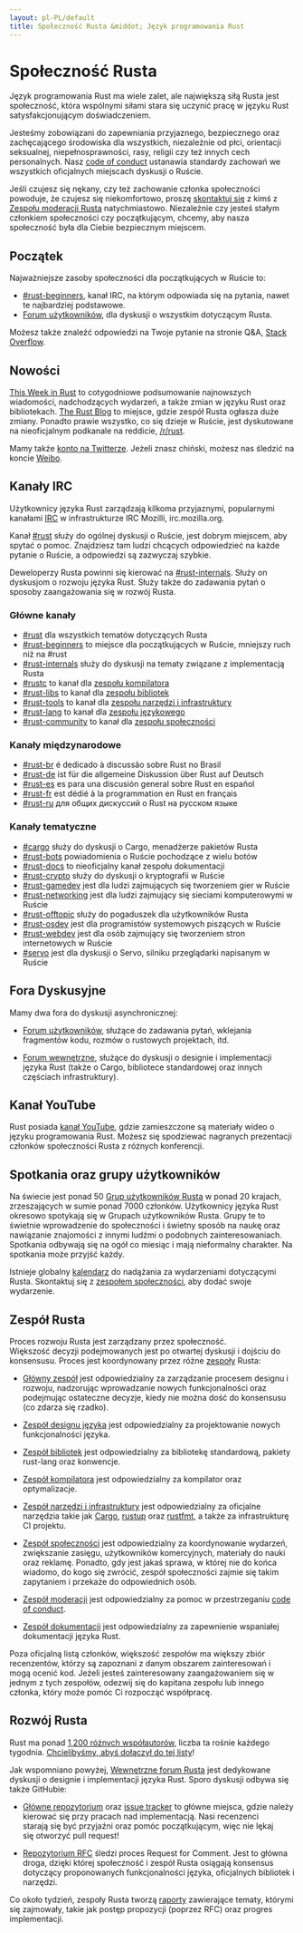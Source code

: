 ```yaml
---
layout: pl-PL/default
title: Społeczność Rusta &middot; Język programowania Rust
---
```


# Społeczność Rusta

Język programowania Rust ma wiele zalet, ale największą
siłą Rusta jest społeczność, która wspólnymi siłami stara się uczynić pracę
w języku Rust satysfakcjonującym doświadczeniem.

Jesteśmy zobowiązani do zapewniania przyjaznego, bezpiecznego oraz
zachęcającego środowiska dla wszystkich, niezależnie od płci, orientacji seksualnej,
niepełnosprawności, rasy, religii czy też innych cech personalnych.
Nasz [code of conduct][coc] ustanawia standardy zachowań
we wszystkich oficjalnych miejscach dyskusji o Ruście.

Jeśli czujesz się nękany, czy też zachowanie członka społeczności
powoduje, że czujesz się niekomfortowo, proszę
[skontaktuj się][mod_team_email] z kimś z [Zespołu moderacji Rusta][mod_team]
natychmiastowo. Niezależnie czy jesteś stałym członkiem społeczności czy
początkującym, chcemy, aby nasza społeczność była dla Ciebie bezpiecznym miejscem.

[coc]: /en-US/conduct.html
[mod_team_email]: mailto:rust-mods@rust-lang.org

## Początek

Najważniejsze zasoby społeczności dla początkujących w Ruście to:

- [#rust-beginners][beginners_irc], kanał IRC, na którym
  odpowiada się na pytania, nawet te najbardziej podstawowe.
- [Forum użytkowników][users_forum], dla dyskusji o wszystkim dotyczącym Rusta.

Możesz także znaleźć odpowiedzi na Twoje pytanie na stronie Q&A, [Stack Overflow][stack_overflow].

[stack_overflow]: https://stackoverflow.com/questions/tagged/rust

## Nowości

[This Week in Rust][twir] to cotygodniowe podsumowanie najnowszych wiadomości,
nadchodzących wydarzeń, a także zmian w języku Rust oraz bibliotekach.
[The Rust Blog][rust_blog] to miejsce, gdzie zespół Rusta ogłasza duże zmiany.
Ponadto prawie wszystko, co się dzieje w Ruście, jest dyskutowane na
nieoficjalnym podkanale na reddicie, [/r/rust][reddit].

Mamy także [konto na Twitterze][twitter].
Jeżeli znasz chiński, możesz nas śledzić na koncie [Weibo][weibo].

[twir]: https://this-week-in-rust.org/
[rust_blog]: http://blog.rust-lang.org/
[reddit]: https://www.reddit.com/r/rust
[reddit_coc]: https://www.reddit.com/r/rust/comments/2rvrzx/our_code_of_conduct_please_read/
[twitter]: https://twitter.com/rustlang
[weibo]: http://weibo.com/u/5616913483

## Kanały IRC

Użytkownicy języka Rust zarządzają kilkoma przyjaznymi, popularnymi kanałami [IRC]
w infrastrukturze IRC Mozilli, irc.mozilla.org.

Kanał [#rust][rust_irc] służy do ogólnej dyskusji o Ruście,
jest dobrym miejscem, aby spytać o pomoc. Znajdziesz tam
ludzi chcących odpowiedzieć na każde pytanie o Ruście, a
odpowiedzi są zazwyczaj szybkie.

Deweloperzy Rusta powinni się kierować na [#rust-internals][internals_irc]. Służy on dyskusjom o rozwoju języka Rust.
Służy także do zadawania pytań o sposoby zaangażowania się w rozwój Rusta.

### Główne kanały

- [#rust][rust_irc] dla wszystkich tematów dotyczących Rusta
- [#rust-beginners][beginners_irc] to miejsce dla początkujących w Ruście, mniejszy ruch niż na #rust
- [#rust-internals][internals_irc] służy do dyskusji na tematy związane z implementacją Rusta
- [#rustc][rustc_irc] to kanał dla [zespołu kompilatora][compiler_team]
- [#rust-libs][libs_irc] to kanał dla [zespołu bibliotek][library_team]
- [#rust-tools][tools_irc] to kanał dla [zespołu narzędzi i infrastruktury][tool_team]
- [#rust-lang][lang_irc] to kanał dla [zespołu językowego][language_team]
- [#rust-community][community_irc] to kanał dla [zespołu społeczności][community_team]

### Kanały międzynarodowe

- [#rust-br][br_irc] é dedicado à discussão sobre Rust no Brasil
- [#rust-de][de_irc] ist für die allgemeine Diskussion über Rust auf Deutsch
- [#rust-es][es_irc] es para una discusión general sobre Rust en español
- [#rust-fr][fr_irc] est dédié à la programmation en Rust en français
- [#rust-ru][ru_irc] для общих дискуссий о Rust на русском языке

### Kanały tematyczne

- [#cargo][cargo_irc] służy do dyskusji o Cargo, menadżerze pakietów Rusta
- [#rust-bots][bots_irc] powiadomienia o Ruście pochodzące z wielu botów
- [#rust-docs][docs_irc] to nieoficjalny kanał zespołu dokumentacji
- [#rust-crypto][crypto_irc] służy do dyskusji o kryptografii w Ruście
- [#rust-gamedev][gamedev_irc] jest dla ludzi zajmujących się tworzeniem gier w Ruście
- [#rust-networking][networking_irc] jest dla ludzi zajmujący się sieciami komputerowymi w Ruście
- [#rust-offtopic][offtopic_irc] służy do pogaduszek dla użytkowników Rusta
- [#rust-osdev][osdev_irc] jest dla programistów systemowych piszących w Ruście
- [#rust-webdev][webdev_irc] jest dla osób zajmujący się tworzeniem stron internetowych w Ruście
- [#servo][servo_irc] jest dla dyskusji o Servo, silniku przeglądarki napisanym w Ruście

[IRC]: https://en.wikipedia.org/wiki/Internet_Relay_Chat
[beginners_irc]: https://chat.mibbit.com/?server=irc.mozilla.org&channel=%23rust-beginners
[bots_irc]: https://chat.mibbit.com/?server=irc.mozilla.org&channel=%23rust-bots
[br_irc]: https://chat.mibbit.com/?server=irc.mozilla.org&channel=%23rust-br
[cargo_irc]: https://chat.mibbit.com/?server=irc.mozilla.org&channel=%23cargo
[community_irc]: https://chat.mibbit.com/?server=irc.mozilla.org&channel=%23rust-community
[crypto_irc]: https://chat.mibbit.com/?server=irc.mozilla.org&channel=%23rust-crypto
[de_irc]: https://chat.mibbit.com/?server=irc.mozilla.org&channel=%23rust-de
[es_irc]: https://chat.mibbit.com/?server=irc.mozilla.org&channel=%23rust-es
[fr_irc]: https://chat.mibbit.com/?server=irc.mozilla.org&channel=%23rust-fr
[gamedev_irc]: https://chat.mibbit.com/?server=irc.mozilla.org&channel=%23rust-gamedev
[internals_irc]: https://chat.mibbit.com/?server=irc.mozilla.org&channel=%23rust-internals
[lang_irc]: https://chat.mibbit.com/?server=irc.mozilla.org&channel=%23rust-lang
[libs_irc]: https://chat.mibbit.com/?server=irc.mozilla.org&channel=%23rust-libs
[networking_irc]: https://chat.mibbit.com/?server=irc.mozilla.org&channel=%23rust-networking
[offtopic_irc]: https://chat.mibbit.com/?server=irc.mozilla.org&channel=%23rust-offtopic
[osdev_irc]: https://chat.mibbit.com/?server=irc.mozilla.org&channel=%23rust-osdev
[ru_irc]: https://chat.mibbit.com/?server=irc.mozilla.org&channel=%23rust-ru
[rust_irc]: https://chat.mibbit.com/?server=irc.mozilla.org&channel=%23rust
[rustc_irc]: https://chat.mibbit.com/?server=irc.mozilla.org&channel=%23rustc
[servo_irc]: https://chat.mibbit.com/?server=irc.mozilla.org&channel=%23servo
[tools_irc]: https://chat.mibbit.com/?server=irc.mozilla.org&channel=%23rust-tools
[webdev_irc]: https://chat.mibbit.com/?server=irc.mozilla.org&channel=%23rust-webdev
[docs_irc]: https://chat.mibbit.com/?server=irc.mozilla.org&channel=%23rust-docs

## Fora Dyskusyjne

Mamy dwa fora do dyskusji asynchronicznej:

- [Forum użytkowników][users_forum], służące do zadawania pytań, wklejania
  fragmentów kodu, rozmów o rustowych projektach, itd.

- [Forum wewnętrzne][internals_forum], służące do dyskusji o designie i
  implementacji języka Rust (także o Cargo, bibliotece standardowej oraz innych
  częściach infrastruktury).

[users_forum]: https://users.rust-lang.org/
[internals_forum]: https://internals.rust-lang.org/

## Kanał YouTube

Rust posiada [kanał YouTube][youtube_channel], gdzie zamieszczone są materiały
wideo o języku programowania Rust. Możesz się spodziewać nagranych prezentacji
członków społeczności Rusta z różnych konferencji.

[youtube_channel]: https://www.youtube.com/channel/UCaYhcUwRBNscFNUKTjgPFiA

## Spotkania oraz grupy użytkowników

Na świecie jest ponad 50 [Grup użytkowników Rusta][user_group] w ponad 20 krajach,
zrzeszających w sumie ponad 7000 członków.
Użytkownicy języka Rust okresowo spotykają się w
Grupach użytkowników Rusta. Grupy te to świetnie wprowadzenie do społeczności i świetny sposób na naukę
oraz nawiązanie znajomości z innymi ludźmi o podobnych
zainteresowaniach. Spotkania odbywają się na ogół co miesiąc i mają nieformalny charakter.
Na spotkania może przyjść każdy.

Istnieje globalny [kalendarz][calendar] do nadążania za wydarzeniami dotyczącymi Rusta.
Skontaktuj się z [zespołem społeczności][community_team], aby dodać swoje wydarzenie.

[user_group]: /en-US/user-groups.html
[calendar]: https://www.google.com/calendar/embed?src=apd9vmbc22egenmtu5l6c5jbfc@group.calendar.google.com

## Zespół Rusta

Proces rozwoju Rusta jest zarządzany przez społeczność. Większość decyzji
podejmowanych jest po otwartej dyskusji i dojściu do konsensusu. Proces jest koordynowany przez różne
[zespoły][teams] Rusta:

* [Główny zespół][core_team] jest odpowiedzialny za zarządzanie procesem designu i rozwoju,
nadzorując wprowadzanie nowych funkcjonalności oraz podejmując ostateczne
decyzje, kiedy nie można dość do konsensusu (co zdarza się rzadko).

* [Zespół designu języka][language_team] jest odpowiedzialny za projektowanie nowych
  funkcjonalności języka.

* [Zespół bibliotek][library_team] jest odpowiedzialny za bibliotekę standardową,
pakiety rust-lang oraz konwencje.

* [Zespół kompilatora][compiler_team] jest odpowiedzialny za kompilator oraz
  optymalizacje.

* [Zespół narzędzi i infrastruktury][tool_team] jest odpowiedzialny za oficjalne
narzędzia takie jak [Cargo], [rustup] oraz [rustfmt], a także za infrastrukturę
CI projektu.

[Cargo]: https://crates.io
[rustup]: https://www.rustup.rs
[rustfmt]: https://github.com/rust-lang-nursery/rustfmt

* [Zespół społeczności][community_team] jest odpowiedzialny za koordynowanie wydarzeń,
zwiększanie zasięgu, użytkowników komercyjnych, materiały do nauki oraz reklamę.
Ponadto, gdy jest jakaś sprawa, w której nie do końca wiadomo, do kogo się zwrócić,
zespół społeczności zajmie się takim zapytaniem i przekaże do odpowiednich osób.

* [Zespół moderacji][mod_team] jest odpowiedzialny za pomoc w przestrzeganiu
[code of conduct][coc].

* [Zespół dokumentacji][doc_team] jest odpowiedzialny za zapewnienie
  wspaniałej dokumentacji języka Rust.

Poza oficjalną listą członków, większość zespołów ma większy zbiór
recenzentów, którzy są zapoznani z danym obszarem zainteresowań i mogą ocenić kod.
Jeżeli jesteś zainteresowany zaangażowaniem się w jednym z tych zespołów,
odezwij się do kapitana zespołu lub innego członka, który może pomóc Ci rozpocząć
współpracę.

[teams]: /en-US/team.html
[core_team]: /en-US/team.html#Core-team
[language_team]: /en-US/team.html#Language-design-team
[library_team]: /en-US/team.html#Library-team
[compiler_team]: /en-US/team.html#Compiler-team
[tool_team]: /en-US/team.html#Tooling-and-infrastructure
[community_team]: /en-US/team.html#Community-team
[mod_team]: /en-US/team.html#Moderation-team
[doc_team]: /en-US/team.html#Documentation-team

## Rozwój Rusta

Rust ma ponad [1,200 różnych współautorów][authors], liczba ta rośnie
każdego tygodnia. [Chcielibyśmy, abyś dołączył do tej listy][contribute]!

Jak wspomniano powyżej, [Wewnętrzne forum Rusta][internals_forum] jest dedykowane
dyskusji o designie i implementacji języka Rust. Sporo dyskusji odbywa się także
GitHubie:

- [Główne repozytorium][github] oraz [issue tracker][issue_tracking] to główne
  miejsca, gdzie należy kierować się przy pracach nad implementacją. Nasi recenzenci starają się być przyjaźni
  oraz pomóc początkującym, więc nie lękaj się otworzyć pull request!

- [Repozytorium RFC][rfcs] śledzi proces Request for Comment. Jest to główna droga,
  dzięki której społeczność i zespół Rusta osiągają konsensus dotyczący
  proponowanych funkcjonalności języka, oficjalnych bibliotek i narzędzi.

Co około tydzień, zespoły Rusta tworzą [raporty][team_reports] zawierające
tematy, którymi się zajmowały, takie jak postęp propozycji (poprzez RFC) oraz
progres implementacji.

[authors]: https://github.com/rust-lang/rust/blob/88397e092e01b6043b6f65772710dfe0e59056c5/AUTHORS.txt
[contribute]: contribute.html
[github]: https://github.com/rust-lang/rust
[rfcs]: https://github.com/rust-lang/rfcs
[team_reports]: https://github.com/rust-lang/subteams
[issue_tracking]: https://github.com/rust-lang/rust/issues
